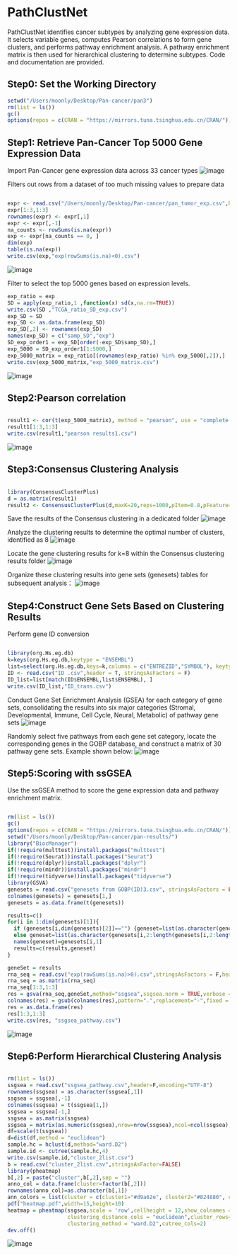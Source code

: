# PathClustNet

PathClustNet identifies cancer subtypes by analyzing gene expression data. It selects variable genes, computes Pearson correlations to form gene clusters, and performs pathway enrichment analysis. A pathway enrichment matrix is then used for hierarchical clustering to determine subtypes. Code and documentation are provided.


## Step0: Set the Working Directory

```R
setwd("/Users/moonly/Desktop/Pan-cancer/pan3")
rm(list = ls())
gc()
options(repos = c(CRAN = "https://mirrors.tuna.tsinghua.edu.cn/CRAN/"))
```

## Step1: Retrieve Pan-Cancer Top 5000 Gene Expression Data

Import Pan-Cancer gene expression data across 33 cancer types
![image](https://github.com/user-attachments/assets/9ab10089-50cd-4635-bd8b-cabecf3b62aa)

Filters out rows from a dataset of too much missing values to prepare data
```R

expr <- read.csv("/Users/moonly/Desktop/Pan-cancer/pan_tumor_exp.csv",header = T, stringsAsFactors = F)
expr[1:3,1:3]
rownames(expr) <- expr[,1]
expr <- expr[,-1]
na_counts <- rowSums(is.na(expr))
exp <- expr[na_counts == 0, ]
dim(exp)
table(is.na(exp))
write.csv(exp,"exp(rowSums(is.na)<0).csv")

```

![image](https://github.com/user-attachments/assets/e4d3fb26-a4ad-4c66-85c9-487a35c420b1)

Filter to select the top 5000 genes based on expression levels.

```R
exp_ratio = exp
SD = apply(exp_ratio,1 ,function(x) sd(x,na.rm=TRUE))
write.csv(SD ,"TCGA_ratio_SD_exp.csv")
exp_SD = SD
exp_SD <- as.data.frame(exp_SD)
exp_SD[,2] <- rownames(exp_SD)
names(exp_SD) = c("samp_SD","exp")
SD_exp_order1 = exp_SD[order(-exp_SD$samp_SD),]
exp_5000 = SD_exp_order1[1:5000,]
exp_5000_matrix = exp_ratio[(rownames(exp_ratio) %in% exp_5000[,2]),]
write.csv(exp_5000_matrix,"exp_5000_matrix.csv")
```

![image](https://github.com/user-attachments/assets/37b37193-68ad-4f93-856f-88792d845897)

## Step2:Pearson correlation

```R

result1 <- cor(t(exp_5000_matrix), method = "pearson", use = "complete.obs")
result1[1:3,1:3]
write.csv(result1,"pearson results1.csv")

```
![image](https://github.com/user-attachments/assets/7b0bccfb-2b4b-4e4e-9df7-9733eef0e1e0)

## Step3:Consensus Clustering Analysis

```R

library(ConsensusClusterPlus)
d = as.matrix(result1)
result2 <- ConsensusClusterPlus(d,maxK=20,reps=1000,pItem=0.8,pFeature=1,title="pan3(5000)",clusterAlg="km",distance="euclidean",seed=1262118388.71279,plot="pdf",writeTable=TRUE)

```

Save the results of the Consensus clustering in a dedicated folder
![image](https://github.com/user-attachments/assets/f246417f-b378-4fd5-a4c1-dfe003c41ce3)



Analyze the clustering results to determine the optimal number of clusters, identified as 8
![image](https://github.com/user-attachments/assets/6e7e91fc-6c69-417b-a7a8-37505bd998e4)


Locate the gene clustering results for k=8 within the Consensus clustering results folder
![image](https://github.com/user-attachments/assets/3c10fc6d-6c30-47ad-a03a-0aec9aef4319)


Organize these clustering results into gene sets (genesets) tables for subsequent analysis：
![image](https://github.com/user-attachments/assets/3bba83b1-fc29-4d46-9945-613d3652712b)


## Step4:Construct Gene Sets Based on Clustering Results
Perform gene ID conversion

```R

library(org.Hs.eg.db)
k=keys(org.Hs.eg.db,keytype = "ENSEMBL")
list=select(org.Hs.eg.db,keys=k,columns = c("ENTREZID","SYMBOL"), keytype="ENSEMBL")
ID <- read.csv("ID .csv",header = T, stringsAsFactors = F)
ID_list=list[match(ID$ENSEMBL,list$ENSEMBL), ]
write.csv(ID_list,"ID_trans.csv")

```

Conduct Gene Set Enrichment Analysis (GSEA) for each category of gene sets, consolidating the results into six major categories (Stromal, Developmental, Immune, Cell Cycle, Neural, Metabolic) of pathway gene sets
![image](https://github.com/user-attachments/assets/90a74147-e49b-4467-9d9f-2f9b0ce00b8a)

Randomly select five pathways from each gene set category, locate the corresponding genes in the GOBP database, and construct a matrix of 30 pathway gene sets. Example shown below:
![image](https://github.com/user-attachments/assets/b36da6cc-7845-4ef0-930a-3fe81bad4b17)



## Step5:Scoring with ssGSEA 
Use the ssGSEA method to score the gene expression data and pathway enrichment matrix.

```R

rm(list = ls())
gc()
options(repos = c(CRAN = "https://mirrors.tuna.tsinghua.edu.cn/CRAN/"))
setwd("/Users/moonly/Desktop/Pan-cancer/pan-results/")
library("BiocManager")
if(!require(multtest))install.packages("multtest")
if(!require(Seurat))install.packages("Seurat")
if(!require(dplyr))install.packages("dplyr")
if(!require(mindr))install.packages("mindr")
if(!require(tidyverse))install.packages("tidyverse")
library(GSVA)
genesets = read.csv("genesets from GOBP(ID)3.csv", stringsAsFactors = FALSE,header = FALSE)
colnames(genesets) = genesets[1,]
genesets = as.data.frame(t(genesets))

results=c()
for(i in 1:dim(genesets)[1]){
  if (genesets[i,dim(genesets)[2]]=="") {geneset=list(as.character(genesets[i,2:length(genesets[i,])])[-which(genesets[i,2:length(genesets[i,])]=="")])}
  else geneset=list(as.character(genesets[i,2:length(genesets[i,2:length(genesets[i,])])]))
  names(geneset)=genesets[i,1]
  results=c(results,geneset)
}

geneSet = results
rna_seq = read.csv("exp(rowSums(is.na)>0).csv",stringsAsFactors = F,header = T,check.names = F,row.names = 1)
rna_seq = as.matrix(rna_seq)
rna_seq[1:3,1:3]
res = gsva(rna_seq,geneSet,method="ssgsea",ssgsea.norm = TRUE,verbose = TRUE)
colnames(res) = gsub(colnames(res),pattern=".",replacement="-",fixed = TRUE)
res = as.data.frame(res)
res[1:3,1:3]
write.csv(res, "ssgsea_pathway.csv")

```
![image](https://github.com/user-attachments/assets/511bafea-e652-4c13-9cd9-e36a0b99e618)



## Step6:Perform Hierarchical Clustering Analysis

```R

rm(list = ls())
ssgsea = read.csv("ssgsea_pathway.csv",header=F,encoding="UTF-8")
rownames(ssgsea) = as.character(ssgsea[,1])
ssgsea = ssgsea[,-1]
colnames(ssgsea) = t(ssgsea[1,])
ssgsea = ssgsea[-1,]
ssgsea = as.matrix(ssgsea)
ssgsea = matrix(as.numeric(ssgsea),nrow=nrow(ssgsea),ncol=ncol(ssgsea),dimnames=list(rownames(ssgsea),colnames(ssgsea)))
df=scale(t(ssgsea)) 
d=dist(df,method = "euclidean")
sample.hc = hclust(d,method="ward.D2")
sample.id <- cutree(sample.hc,4)
write.csv(sample.id,"cluster_2list.csv")
b = read.csv("cluster_2list.csv",stringsAsFactor=FALSE)
library(pheatmap)
b[,2] = paste("cluster",b[,2],sep = "")
anno_col = data.frame(cluster=factor(b[,2]))
rownames(anno_col)=as.character(b[,1])
ann_colors = list(cluster = c(cluster1="#d9a62e", cluster2="#824880", cluster3="#cd6234", cluster4="#F8C9C1"))
pdf("heatmap.pdf",width=15,height=10)
heatmap = pheatmap(ssgsea,scale = 'row',cellheight = 12,show_colnames = FALSE,color=colorRampPalette(c("blue2", "white", "red"))(20),legend=F,
                   clustering_distance_cols = "euclidean",cluster_rows=FALSE,annotation_col=anno_col, annotation_colors = ann_colors,
                   clustering_method = "ward.D2",cutree_cols=2)
dev.off()

```

![image](https://github.com/user-attachments/assets/26ea2adf-26b0-4560-b51a-f6b50be608bf)


